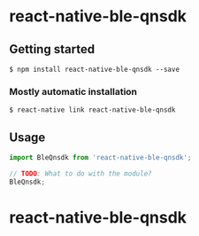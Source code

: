 # react-native-ble-qnsdk

## Getting started

`$ npm install react-native-ble-qnsdk --save`

### Mostly automatic installation

`$ react-native link react-native-ble-qnsdk`

## Usage
```javascript
import BleQnsdk from 'react-native-ble-qnsdk';

// TODO: What to do with the module?
BleQnsdk;
```
# react-native-ble-qnsdk
